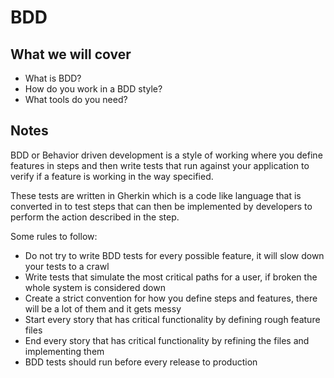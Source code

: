 # BDD

## What we will cover

- What is BDD?
- How do you work in a BDD style?
- What tools do you need?

## Notes

BDD or Behavior driven development is a style of working where you define features in steps and then write tests
that run against your application to verify if a feature is working in the way specified.

These tests are written in Gherkin which is a code like language that is converted in to test steps that can then
be implemented by developers to perform the action described in the step.

Some rules to follow:

- Do not try to write BDD tests for every possible feature, it will slow down your tests to a crawl
- Write tests that simulate the most critical paths for a user, if broken the whole system is considered down
- Create a strict convention for how you define steps and features, there will be a lot of them and it gets messy
- Start every story that has critical functionality by defining rough feature files
- End every story that has critical functionality by refining the files and implementing them
- BDD tests should run before every release to production
